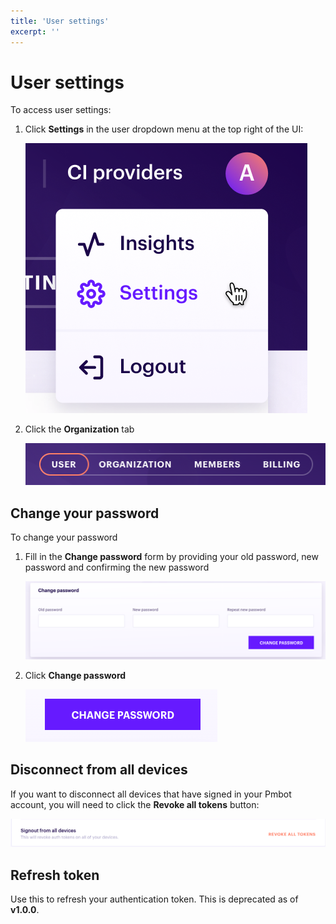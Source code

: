 ```yaml
---
title: 'User settings'
excerpt: ''
---
```


# User settings

To access user settings:

1. Click **Settings** in the user dropdown menu at the top right of the UI:

    ![](../../../images/organization-settings/settings-menu.png)
    
1. Click the **Organization** tab

    ![](../../../images/user-settings/tab.png)
    
## Change your password

To change your password

1. Fill in the **Change password** form by providing your old password, new password and confirming the new password

    ![](../../../images/user-settings/form.png)

1. Click **Change password**

    ![](../../../images/user-settings/save.png)
    
## Disconnect from all devices

If you want to disconnect all devices that have signed in your Pmbot account, you will need to click the **Revoke all tokens** button:
    
![](../../../images/user-settings/disconnect-all-devices.png)

## Refresh token

Use this to refresh your authentication token. This is deprecated as of **v1.0.0**.
